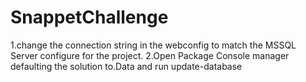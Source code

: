 # SnappetChallenge
1.change the connection string in the webconfig to  match the MSSQL Server configure for the project.
2.Open Package Console manager defaulting the solution to.Data and run update-database

